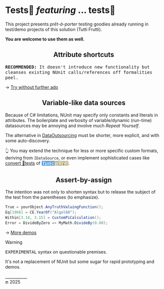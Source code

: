 # Tests🧪 *featuring* ... tests🧪

This project presents _prêt-à-porter_ testing goodies already running in test/demo projects of this solution (Tutti Frutti).

**You are welcome to use them as well.**

<h2 align="center">Attribute shortcuts</h2>

<samp><b>RECOMMENDED:</b><samp> It doesn't introduce new functionality but cleanses existing NUnit calls/references off formalities peel.

-> [Try without further ado](Shortcuts)

<h2 align="center">Variable-like data sources</h2>

Because of C# limitations, NUnit may specify only constants and literals in attributes. 
The boilerplate and verbosity of variable/dynamic (run-time) datasources may be annoying and involve much _Repeat Yourself_.

The alternative in [DataOutsourcing](DataOutsourcing) must be shorter, more explicit, and with some auto-discovery. 

👆 You may extend the technique for less or more specific custom formats, deriving from `IDataSource`, or even implement sophisticated cases like [convert 🧪tests](../FuncStore.Convers.Tests) of 
<sub><picture><img alt="&nbsp;Funcware" src="../../../README+/_rsc/img/symb/funcware/funcware-bar_16px.jpg" title="Conversion functions"/></picture></sub>.


<h2 align="center">Assert-by-assign <a id="assert-by-assign" /></h2>

The intention was not only to shorten syntax but to release the subject of the test from the parentheses (to emphasize).

```csharp
True = yourObject.AnyTruthValuingFunction();
Eq[1968] = CE.YearOf("Algol68");
Within[3.14, 3.15] = CustomPiCalculation();
Error = DivideByZero => MyMath.DivideBy(0.00);
```
-> [More demos](AssertByAssign)

> [!WARNING]
> <samp>EXPERIMENTAL</samp> syntax on questionable premises.
> 
> It's not a replacement of NUnit but some sugar for rapid prototyping and demos.

\___________\
🔚 2025
